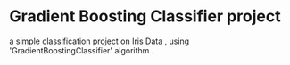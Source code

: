 <h1>Gradient Boosting Classifier project</h1>

a simple classification project on Iris Data ,
using 'GradientBoostingClassifier' algorithm .
